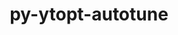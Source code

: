 ---
title: "py-ytopt-autotune"
layout: cache
categories: [package, develop]
meta: {"compilers": ["gcc@=11.4.0", "gcc@=9.4.0", "oneapi@=2024.2.1"], "num_specs": 17, "num_specs_by_stack": {"e4s": 7, "e4s-neoverse_v1": 2, "e4s-oneapi": 7, "e4s-power": 1, "root": 17}, "oss": ["ubuntu20.04", "ubuntu22.04"], "platforms": ["linux"], "stacks": ["e4s", "e4s-neoverse_v1", "e4s-oneapi", "e4s-power", "root"], "targets": ["neoverse_v1", "ppc64le", "x86_64_v3"], "versions": ["1.1.0"]}
spec_details: [{"compiler": "gcc@=11.4.0", "hash": "3apv6hsubzeqlmu36i2s6n3l3ebhcg2b", "os": "ubuntu22.04", "platform": "linux", "size": "-", "stacks": ["e4s", "root"], "target": "x86_64_v3", "variants": ["build_system=python_pip", "patches=60375df"], "versions": ["1.1.0"]}, {"compiler": "gcc@=11.4.0", "hash": "47sxq4qrymsv3aepxaafdz5vdnytuwgj", "os": "ubuntu22.04", "platform": "linux", "size": "-", "stacks": ["e4s", "root"], "target": "x86_64_v3", "variants": ["build_system=python_pip", "patches=60375df"], "versions": ["1.1.0"]}, {"compiler": "oneapi@=2024.2.1", "hash": "573us3q5vhgeljyb4jazvwnbg2jcgak4", "os": "ubuntu22.04", "platform": "linux", "size": "-", "stacks": ["e4s-oneapi", "root"], "target": "x86_64_v3", "variants": ["build_system=python_pip", "patches=60375df"], "versions": ["1.1.0"]}, {"compiler": "gcc@=11.4.0", "hash": "afsripsgdd376ohvw5f4tqm63dzod5l4", "os": "ubuntu22.04", "platform": "linux", "size": "-", "stacks": ["e4s", "root"], "target": "x86_64_v3", "variants": ["build_system=python_pip", "patches=60375df"], "versions": ["1.1.0"]}, {"compiler": "gcc@=11.4.0", "hash": "eo6jmfcdd2gpk7yudqr4buiqgxmuhvm6", "os": "ubuntu22.04", "platform": "linux", "size": "-", "stacks": ["e4s-neoverse_v1", "root"], "target": "neoverse_v1", "variants": ["build_system=python_pip", "patches=60375df"], "versions": ["1.1.0"]}, {"compiler": "oneapi@=2024.2.1", "hash": "h6nk4lnoaesn7ypieg6xsf2hzoczc6gj", "os": "ubuntu22.04", "platform": "linux", "size": "-", "stacks": ["e4s-oneapi", "root"], "target": "x86_64_v3", "variants": ["build_system=python_pip", "patches=60375df"], "versions": ["1.1.0"]}, {"compiler": "gcc@=11.4.0", "hash": "iiotsnl73nx6mjopmar3ygbx3eqbefnp", "os": "ubuntu22.04", "platform": "linux", "size": "-", "stacks": ["e4s", "root"], "target": "x86_64_v3", "variants": ["build_system=python_pip", "patches=60375df"], "versions": ["1.1.0"]}, {"compiler": "oneapi@=2024.2.1", "hash": "jigtxxfd22k4a636nwtqx34vkj663clp", "os": "ubuntu22.04", "platform": "linux", "size": "-", "stacks": ["e4s-oneapi", "root"], "target": "x86_64_v3", "variants": ["build_system=python_pip", "patches=60375df"], "versions": ["1.1.0"]}, {"compiler": "oneapi@=2024.2.1", "hash": "k6zxkdjqvi2fve5saupffrl6wdvkffmr", "os": "ubuntu22.04", "platform": "linux", "size": "-", "stacks": ["e4s-oneapi", "root"], "target": "x86_64_v3", "variants": ["build_system=python_pip", "patches=60375df"], "versions": ["1.1.0"]}, {"compiler": "gcc@=11.4.0", "hash": "pm3yxkiz35wixx4yw57zgqx4nwnjtfsf", "os": "ubuntu22.04", "platform": "linux", "size": "-", "stacks": ["e4s", "root"], "target": "x86_64_v3", "variants": ["build_system=python_pip", "patches=60375df"], "versions": ["1.1.0"]}, {"compiler": "oneapi@=2024.2.1", "hash": "q7abdetglbj7uijt2kfqzgcyvktfzhwu", "os": "ubuntu22.04", "platform": "linux", "size": "-", "stacks": ["e4s-oneapi", "root"], "target": "x86_64_v3", "variants": ["build_system=python_pip", "patches=60375df"], "versions": ["1.1.0"]}, {"compiler": "gcc@=11.4.0", "hash": "qxuskiboohjyermjde6jfb6k4zbxudoh", "os": "ubuntu22.04", "platform": "linux", "size": "-", "stacks": ["e4s-neoverse_v1", "root"], "target": "neoverse_v1", "variants": ["build_system=python_pip", "patches=60375df"], "versions": ["1.1.0"]}, {"compiler": "gcc@=11.4.0", "hash": "rclfva4yhuta4oc2rrijchhoeq3u5zef", "os": "ubuntu22.04", "platform": "linux", "size": "-", "stacks": ["e4s", "root"], "target": "x86_64_v3", "variants": ["build_system=python_pip", "patches=60375df"], "versions": ["1.1.0"]}, {"compiler": "oneapi@=2024.2.1", "hash": "svquisb23dpe4ifcatopdxtezc7ucuax", "os": "ubuntu22.04", "platform": "linux", "size": "-", "stacks": ["e4s-oneapi", "root"], "target": "x86_64_v3", "variants": ["build_system=python_pip", "patches=60375df"], "versions": ["1.1.0"]}, {"compiler": "oneapi@=2024.2.1", "hash": "wjjysc3s2hpmbfnmyqfe4zsoircwcmuh", "os": "ubuntu22.04", "platform": "linux", "size": "-", "stacks": ["e4s-oneapi", "root"], "target": "x86_64_v3", "variants": ["build_system=python_pip", "patches=60375df"], "versions": ["1.1.0"]}, {"compiler": "gcc@=11.4.0", "hash": "xvffbtly7yxekfukgiwcp7jonhwl6q6x", "os": "ubuntu22.04", "platform": "linux", "size": "-", "stacks": ["e4s", "root"], "target": "x86_64_v3", "variants": ["build_system=python_pip", "patches=60375df"], "versions": ["1.1.0"]}, {"compiler": "gcc@=9.4.0", "hash": "xxhx7nljivkytjdquzixki2xk7e2i43v", "os": "ubuntu20.04", "platform": "linux", "size": "-", "stacks": ["e4s-power", "root"], "target": "ppc64le", "variants": ["build_system=python_pip", "patches=60375df"], "versions": ["1.1.0"]}]
---
